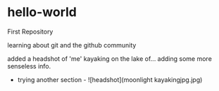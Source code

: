 # hello-world
First Repository

learning about git and the github community

added a headshot of 'me' kayaking on the lake of...
adding some more senseless info.

- trying another section -
![headshot](moonlight kayakingjpg.jpg)

